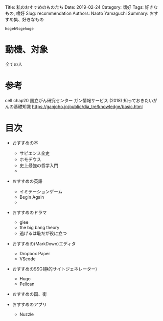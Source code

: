 Title: 私のおすすめのものたち
Date: 2019-02-24
Category: 嗜好
Tags: 好きなもの, 嗜好
Slug: recommendation
Authors: Naoto Yamaguchi
Summary: おすすめ集、好きなもの

    hogeh9ogehoge


# 動機、対象

全ての人

# 参考

cell chap20
国立がん研究センター ガン情報サービス (2018)
知っておきたいがんの基礎知識
https://ganjoho.jp/public/dia_tre/knowledge/basic.html

# 目次

* おすすめの本
    * サピエンス全史
    * ホモデウス
    * 史上最強の哲学入門
    * 
* おすすめの英語
    * イミテーションゲーム
    * Begin Again
    * 
* おすすめのドラマ
    * glee
    * the big bang theory
    * 逃げるは恥だが役に立つ
* おすすめの(MarkDown)エディタ
    * Dropbox Paper
    * VScode
* おすすめのSSG(静的サイトジェネレーター)
    * Hugo
    * Pelican
* おすすめの国、街

* おすすめのアプリ
    * Nuzzle



